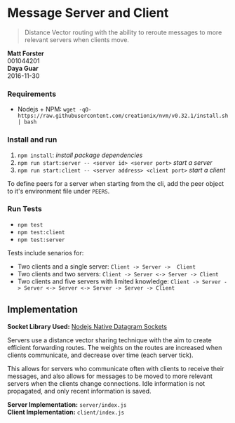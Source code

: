 # Message Server and Client

> Distance Vector routing with the ability to reroute messages to more
> relevant servers when clients move.

__Matt Forster__  
001044201  
__Daya Guar__  
2016-11-30

### Requirements

-   Nodejs + NPM: `wget -qO- https://raw.githubusercontent.com/creationix/nvm/v0.32.1/install.sh | bash`

### Install and run

1.  `npm install`: _install package dependencies_
2.  `npm run start:server -- <server id> <server port>` _start a server_
3.  `npm run start:client -- <server address> <client port>` _start a client_

To define peers for a server when starting from the cli, add the peer object to it's environment file under `PEERS`.

### Run Tests

-   `npm test`
-   `npm test:client`
-   `npm test:server`

Tests include senarios for:

-   Two clients and a single server: `Client -> Server ->  Client`
-   Two clients and two servers: `Client -> Server <-> Server -> Client`
-   Two clients and five servers with limited knowledge: `Client -> Server -> Server <-> Server <-> Server -> Server -> Client`


## Implementation

__Socket Library Used:__ [Nodejs Native Datagram Sockets](https://nodejs.org/api/dgram.html) 

Servers use a distance vector sharing technique with the aim to create efficient forwarding routes. The weights on the routes are increased when clients communicate, and decrease over time (each server tick).  
  
This allows for servers who communicate often with clients to receive their messages, and also allows for messages to be moved to more relevant servers when the clients change connections. Idle information is not propagated, and only recent information is saved.

__Server Implementation:__ `server/index.js`  
__Client Implementation:__ `client/index.js`
